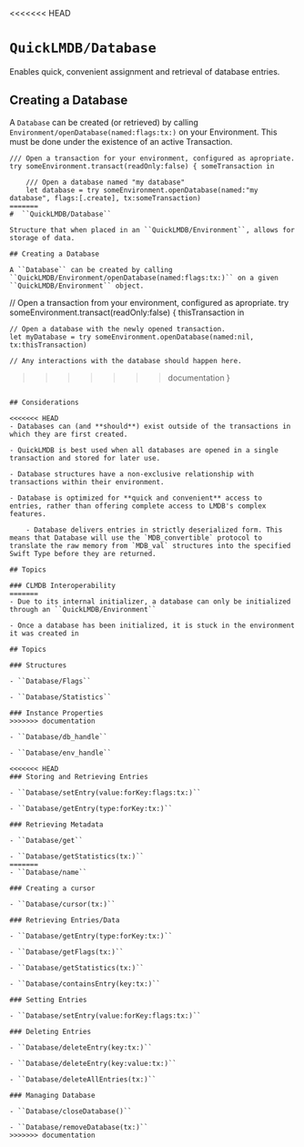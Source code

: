 <<<<<<< HEAD
# ``QuickLMDB/Database``

Enables quick, convenient assignment and retrieval of database entries.

## Creating a Database

A ``Database`` can be created (or retrieved) by calling ``Environment/openDatabase(named:flags:tx:)`` on your Environment. This must be done under the existence of an active Transaction.

```
/// Open a transaction for your environment, configured as apropriate.
try someEnvironment.transact(readOnly:false) { someTransaction in
	
	/// Open a database named "my database"
	let database = try someEnvironment.openDatabase(named:"my database", flags:[.create], tx:someTransaction)
=======
#  ``QuickLMDB/Database``

Structure that when placed in an ``QuickLMDB/Environment``, allows for storage of data.

## Creating a Database

A ``Database`` can be created by calling ``QuickLMDB/Environment/openDatabase(named:flags:tx:)`` on a given ``QuickLMDB/Environment`` object.

```
// Open a transaction from your environment, configured as apropriate.
try someEnvironment.transact(readOnly:false) { thisTransaction in

    // Open a database with the newly opened transaction.
    let myDatabase = try someEnvironment.openDatabase(named:nil, tx:thisTransaction)
                                                                                
    // Any interactions with the database should happen here.
>>>>>>> documentation
}
```

## Considerations

<<<<<<< HEAD
- Databases can (and **should**) exist outside of the transactions in which they are first created.

- QuickLMDB is best used when all databases are opened in a single transaction and stored for later use.  

- Database structures have a non-exclusive relationship with transactions within their environment.

- Database is optimized for **quick and convenient** access to entries, rather than offering complete access to LMDB's complex features.

	- Database delivers entries in strictly deserialized form. This means that Database will use the `MDB_convertible` protocol to translate the raw memory from `MDB_val` structures into the specified Swift Type before they are returned.

## Topics

### CLMDB Interoperability
=======
- Due to its internal initializer, a database can only be initialized through an ``QuickLMDB/Environment``

- Once a database has been initialized, it is stuck in the environment it was created in

## Topics

### Structures

- ``Database/Flags``

- ``Database/Statistics``

### Instance Properties
>>>>>>> documentation

- ``Database/db_handle``

- ``Database/env_handle``

<<<<<<< HEAD
### Storing and Retrieving Entries

- ``Database/setEntry(value:forKey:flags:tx:)``

- ``Database/getEntry(type:forKey:tx:)``

### Retrieving Metadata

- ``Database/get``

- ``Database/getStatistics(tx:)``
=======
- ``Database/name``

### Creating a cursor

- ``Database/cursor(tx:)``

### Retrieving Entries/Data

- ``Database/getEntry(type:forKey:tx:)``

- ``Database/getFlags(tx:)``

- ``Database/getStatistics(tx:)``

- ``Database/containsEntry(key:tx:)``

### Setting Entries

- ``Database/setEntry(value:forKey:flags:tx:)``

### Deleting Entries

- ``Database/deleteEntry(key:tx:)``

- ``Database/deleteEntry(key:value:tx:)``

- ``Database/deleteAllEntries(tx:)``

### Managing Database

- ``Database/closeDatabase()``

- ``Database/removeDatabase(tx:)``
>>>>>>> documentation
